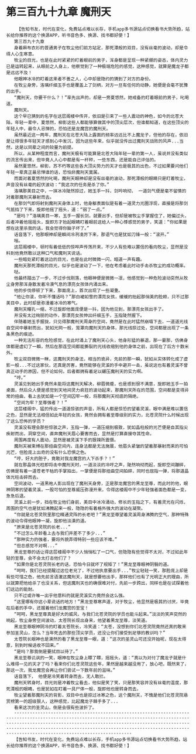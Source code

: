 # 第三百九十九章 魔刑天
        【告知书友，时代在变化，免费站点难以长存，手机app多书源站点切换看书大势所趋，站长给你推荐的这个换源APP，听书音色多、换源、找书都好使！】
       第三百九十九章
       身着麻布衣衫的普通男子在牧尘他们前方站定，那死潭般的双目，没有丝毫的波动，却是令得人心生寒意。
       牧尘的目光，也是在此时紧紧的盯着眼前的男子，浑身都是呈现一种紧绷的姿态，体内灵力已是运转起来，从眼前之人身上，他察觉到了一种极端危险的感觉，这种感觉，就算是魔龙子都是远远不及！
       他眼神冰冷的盯着这来者不善之人，心中却是隐约的猜到了对方的身份。
       在牧尘身旁，洛璃纤细玉手也是覆盖上了剑柄，对方一旦有任何的动静，她便是会毫不犹豫的出手。
       “魔刑天，你要干什么？！”率先出声的，却是一旁夏悠然，她戒备的盯着眼前的男子，叱喝道。
       魔刑天。
       这个早已猜到的名字在这层阁楼中传开，依旧是引来了一些人震动的神色，如今的北苍大陆，年轻一辈中，夏悠然，柳影这些人都能够算做其中的顶尖层次，但谁都知道，在这些顶尖的年轻人中，最令人忌惮的，恐怕还是龙魔宫的魔刑天。
       虽然最近这一两年，魔刑天在北苍大陆上露面的频率远远比不上魔龙子，但他的存在，依旧是让得很多年轻天才感到心中发沉，因为这些年来，似乎就没传出过魔刑天战败的风声...当然，这是以同辈之间的较量为前提。
       所以，从某种程度而言，魔刑天极有可能算是北苍大陆年轻一辈的第一人，虽说并没有类似的流言传出来，但毕竟人人心中都是有一杆秤，一些东西，还是能自己评估的。
       虽然夏悠然，柳影，苏不朽等这些各大顶尖势力的天才也是极其的出色，不过如果要问他们年轻一辈真正最忌惮谁的话，恐怕非魔刑天莫属。
       而面对着夏悠然的叱喝，魔刑天眼神却是没有丝毫的波动，那死潭般的眼睛只是盯着牧尘，声音没有丝毫的起伏波动：“我这次的任务是杀了你。”
       洛璃那美目之中，一抹冰冷陡然掠过，她玉手一抖，剑吟响彻， 一道剑气便是毫不留情的对着那魔刑天暴射而去。
       在那剑气即将射到魔刑天身体上时，他身躯表面似是有着一道灵力光圈浮现，直接是将那剑气抵挡了下来，旋即他摇了摇头，道：“弱了一点。”
       “是吗？”洛璃美目一寒，玉手一握长剑，就要出手，但却是被牧尘手掌握住了，她偏过头，后者冲着他摇摇头，旋即方才抬起眼睛盯着眼前这给人一种心悸感觉的男子，笑道：“你如果是想在这里杀我的话，我会觉得你脑子坏了。”
       话音落下，他那眼神却是瞬间冷冽凌厉下来，那语气也是犹如刀锋一般：“滚开。”
       嗡。
       这层阁楼中，顿时有着低低的惊哗声传荡开来，不少人有些难以置信的看向牧尘，显然是没料到他竟然敢以这种口气和魔刑天说话。
       一些暗处紧盯着这边的目光，也是在此时微微一闪，暗道一声有趣。
       魔刑天那死潭般的目光，似乎也是波动了一下，他在考虑着此时动手击杀牧尘的成功概率。
       哒。
       他最终踏出了一步，不过步伐刚落，他眼神便是微微一凛，他感觉到一种危险波动突然从牧尘身旁那浑身散发着冷漠气息的漂亮女孩体内涌出来。
       他的步伐停顿了下来，那面庞上，首次出现了一些凝重。
       “他让你滚，你听不懂话吗？”那白裙如雪的漂亮女孩，缓缓的抬起那俏美的脸颊，只不过那美目中，此时却是弥漫着冰冷的寒气。
       魔刑天瞳孔一缩，不过旋即他面庞便是一抖，因为他见到，那漂亮女孩出手了。
       并没有太过绚丽的动作，那漂亮女孩伸出纤细玉手，玉指陡然握下。
       伴随着她玉手握拢，只见得那魔刑天周身的空间，竟然是在此时猛然崩塌下去，一道道光线自空间中暴射而出，犹如光网一般，笼罩向魔刑天的身体，那光线掠过处，空间都是出现了一条条黑色的痕迹。
       一种无法形容的危险感觉，在此时涌上了魔刑天心头，他身形猛的暴退，那一霎那，仿佛身体都是虚幻了一瞬，然后在那连空间都能撕裂的光线收缩到他的身体之前，出现在了后方十数米外。
       牧尘双目微微一眯，这魔刑天的身法，相当的诡异，先前的那一瞬，犹如从实体转化成了虚影一般...不过这家伙，还真是厉害，竟然能够在灵溪的手中避开一击，虽说这也有着灵溪不曾真正动手的原因，但不论如何，后者都拥有着足以碾压魔刑天的实力啊。
       “哼。”
       灵溪见到她出手竟然未能将这魔刑天解决，柳眉微蹙，也是感到很不满意，旋即她玉手一拍桌面，然后众人便是感觉到天地间灵力疯狂的波动起来，那魔刑天所在的范围，空间都是变得异常的扭曲，看上去犹如是一个空间囚牢一般，将那魔刑天彻底的隔绝。
       “空间为牢？至尊强者？！”
       这层楼阁中，猛的传出一道道惊骇的声音，所有人都是惊恐的望着灵溪，眼中满是难以置信之色，显然是无法相信如此年轻的女孩，竟然会拥有着至尊级别的实力，北苍灵院什么时候出现了这么恐怖的学员？
       灵溪没有理会那些惊骇之声，玉指一弹，一道压缩到极致，犹如晶柱般的光芒便是自其指尖疾射而出，洞穿空间，直奔魔刑天眉心要害而去，显然是打算直接夺其性命。
       周围再度有人震动，显然是被灵溪下手的狠辣所震慑。
       魔刑天被束缚在那扭曲空间内，连身法都是无法施展，他眉头紧皱的望着那暴射而来的可怕光芒，但脸庞上出奇的没有什么恐惧之色。
       “哼，好大的胆子，竟敢对我龙魔宫的人下杀手？！”
       就在那晶体光柱即将击中魔刑天时，一道淡淡的冷哼之声，陡然响彻而起，旋即空间蹦碎，仿佛是有着一道苍老干枯的手掌拍出，一掌便是将那扭曲空间拍碎，同时也屈指一弹，将那道晶体光柱击碎而去。
       空间波动，一道黑袍人影出现在了魔刑天身旁，正是那龙魔宫的黑龙至尊，而此时的他，眼神阴寒的望着灵溪，一股可怕的至尊威压弥漫开来，令得这楼阁中不少年轻强者面色都是一变，急急后退。
       灵溪上前一步，挡在牧尘他们身前，美目中冰冷涌动，修长的玉指之下，有着灵光在闪烁，周围的空气也是犹如沸腾起来一般，隐隐的有着格外强大的波动在凝聚。
       “你就是北苍灵院里那位精通灵阵的长老吧？”黑龙至尊望着灵溪周身沸腾的空气，那种特殊的波动令得他眼神一凝，旋即他淡漠的道。
       “原来是北苍灵院的长老...”
       “不过怎么年龄看上去与我们并差不了多少...”
       “那种实力的强者，要将外貌弄得特别一些应该不难。”
       “但总感觉不对啊...”
       黑龙至尊的话让得这层楼阁中不少人悄悄松了一口气，但隐隐有些觉得不太对，不过如此年轻的至尊，会不会太打击他们了？
       “如果你是北苍灵院长老的话，恐怕今日就坏了规矩了！”黑龙至尊眼神阴翳的道。
       “呵呵，我们已经提醒过这位老兄了，不过他执意要出手...”牧尘轻轻一笑，那脸庞上却是有些可惜之色，他先前言语激这魔刑天，就是想要他出手，那样他们也有了光明正大的理由，所以就算把他给杀了也没关系，但这魔刑天也的确很难对付，先前一步跨出，同样也是在试探着他们这边的能耐。
       只不过或许唯一出乎他意料的就是灵溪实力竟然会这么强。
       “这里哪有你这小辈说话的地方！”黑龙至尊寒声道，对于牧尘，他显然是极其的讨厌，毕竟在后者的手中，还握着他们龙魔宫的至宝！
       “呵呵，黑龙至尊真是好大的威风，与我们北苍灵院的学员也能斗起来。”淡淡的笑声突然的响起，牧尘身旁空间波动，太苍院长现出身来，他望着黑龙至尊，淡笑道。
       黑龙至尊眼神阴冷的盯着太苍院长，冷笑道：“太苍，没想到你们北苍灵院竟然还真的敢来参加圣灵山，怎么？当年死去的那些顶尖学员，还没让你们接受到足够的教训吗？”
       太苍院长眼神也是漠然的看了黑龙至尊一眼，道：“这次的圣灵山可还没开始呢，现在太得意，别到时候话收不回来。”
       “是吗？那我倒是要拭目以待了。”
       黑龙至尊讥讽的一笑，眼神在牧尘身上瞟了瞟，摇摇头，道：“真以为对付了魔龙子就是什么难得一见的天才了吗？看来你们北苍灵院这些年，果然是越来越没用了，放心吧，既然来了，那这一次，我龙魔宫会再让你们尝试一下数年前的滋味。”
       话音落下， 他便是冷笑着转身而去，无人敢拦。
       魔刑天转身时，目光则是冲着牧尘看去，他似是笑了笑，只是那笑容并没有丝毫的温度，那死潭般的眼睛，也是犹如在盯着一具尸体一般，旋即他也是转身而去。
       牧尘望着那魔刑天的背影，双目中也是掠过冰寒之色，这个魔刑天，不愧是他们北苍灵院悬赏榜第一的超级狠人，这种感觉，比起魔龙子棘手多了...
       看来这次的圣灵山，倒是会很有些波折了。
       -------------------------------------------------------------------------------------------------------------------------------------------------------------------------------------------------------------------------------------------------------------------------------------------------------------------------------------
       【告知书友，时代在变化，免费站点难以长存，手机app多书源站点切换看书大势所趋，站长给你推荐的这个换源APP，听书音色多、换源、找书都好使！】